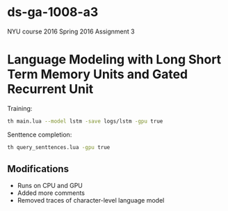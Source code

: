 # ds-ga-1008-a3

NYU course 2016 Spring 2016 Assignment 3

Language Modeling with Long Short Term Memory Units and Gated Recurrent Unit
============================

Training:
```bash
th main.lua --model lstm -save logs/lstm -gpu true
```
Senttence completion:
```bash
th query_senttences.lua -gpu true
```


Modifications
--------------
* Runs on CPU and GPU
* Added more comments
* Removed traces of character-level language model
